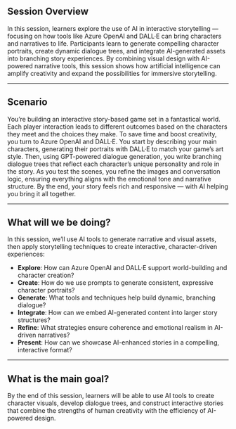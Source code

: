 ## Session Overview

In this session, learners explore the use of AI in interactive storytelling — focusing on how tools like Azure OpenAI and DALL·E can bring characters and narratives to life. Participants learn to generate compelling character portraits, create dynamic dialogue trees, and integrate AI-generated assets into branching story experiences. By combining visual design with AI-powered narrative tools, this session shows how artificial intelligence can amplify creativity and expand the possibilities for immersive storytelling.

---

## Scenario

You’re building an interactive story-based game set in a fantastical world. Each player interaction leads to different outcomes based on the characters they meet and the choices they make. To save time and boost creativity, you turn to Azure OpenAI and DALL·E. You start by describing your main characters, generating their portraits with DALL·E to match your game’s art style. Then, using GPT-powered dialogue generation, you write branching dialogue trees that reflect each character’s unique personality and role in the story. As you test the scenes, you refine the images and conversation logic, ensuring everything aligns with the emotional tone and narrative structure. By the end, your story feels rich and responsive — with AI helping you bring it all together.

---

## What will we be doing?

In this session, we’ll use AI tools to generate narrative and visual assets, then apply storytelling techniques to create interactive, character-driven experiences:

- **Explore**: How can Azure OpenAI and DALL·E support world-building and character creation?
- **Create**: How do we use prompts to generate consistent, expressive character portraits?
- **Generate**: What tools and techniques help build dynamic, branching dialogue?
- **Integrate**: How can we embed AI-generated content into larger story structures?
- **Refine**: What strategies ensure coherence and emotional realism in AI-driven narratives?
- **Present**: How can we showcase AI-enhanced stories in a compelling, interactive format?

---

## What is the main goal?

By the end of this session, learners will be able to use AI tools to create character visuals, develop dialogue trees, and construct interactive stories that combine the strengths of human creativity with the efficiency of AI-powered design.
